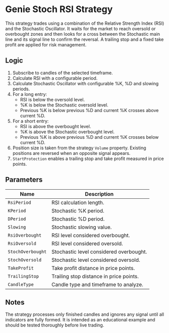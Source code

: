 # Genie Stoch RSI Strategy

This strategy trades using a combination of the Relative Strength Index (RSI) and the Stochastic Oscillator.
It waits for the market to reach oversold or overbought zones and then looks for a cross between the Stochastic main
line and its signal line to confirm the reversal. A trailing stop and a fixed take profit are applied for risk
management.

## Logic

1. Subscribe to candles of the selected timeframe.
2. Calculate RSI with a configurable period.
3. Calculate Stochastic Oscillator with configurable %K, %D and slowing periods.
4. For a long entry:
   - RSI is below the oversold level.
   - %K is below the Stochastic oversold level.
   - Previous %K is below previous %D and current %K crosses above current %D.
5. For a short entry:
   - RSI is above the overbought level.
   - %K is above the Stochastic overbought level.
   - Previous %K is above previous %D and current %K crosses below current %D.
6. Position size is taken from the strategy `Volume` property. Existing positions are reversed when an opposite signal
   appears.
7. `StartProtection` enables a trailing stop and take profit measured in price points.

## Parameters

| Name | Description |
| ---- | ----------- |
| `RsiPeriod` | RSI calculation length. |
| `KPeriod` | Stochastic %K period. |
| `DPeriod` | Stochastic %D period. |
| `Slowing` | Stochastic slowing value. |
| `RsiOverbought` | RSI level considered overbought. |
| `RsiOversold` | RSI level considered oversold. |
| `StochOverbought` | Stochastic level considered overbought. |
| `StochOversold` | Stochastic level considered oversold. |
| `TakeProfit` | Take profit distance in price points. |
| `TrailingStop` | Trailing stop distance in price points. |
| `CandleType` | Candle type and timeframe to analyze. |

## Notes

The strategy processes only finished candles and ignores any signal until all indicators are fully formed.
It is intended as an educational example and should be tested thoroughly before live trading.
